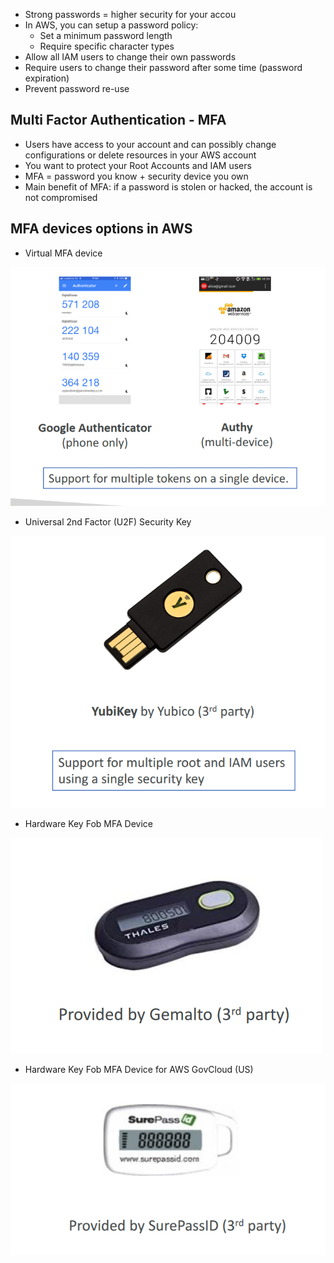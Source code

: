 - Strong passwords = higher security for your accou
- In AWS, you can setup a password policy:
  + Set a minimum password length
  + Require specific character types
- Allow all IAM users to change their own passwords
- Require users to change their password after some time (password expiration)
- Prevent password re-use

## Multi Factor Authentication - MFA

- Users have access to your account and can possibly change
configurations or delete resources in your AWS account
- You want to protect your Root Accounts and IAM users
- MFA = password you know + security device you own
- Main benefit of MFA: if a password is stolen or hacked, the account is not compromised

## MFA devices options in AWS

- Virtual MFA device

![img.png](../images/iam/img4.png)

- Universal 2nd Factor (U2F) Security Key

![img.png](../images/iam/img5.png)

- Hardware Key Fob MFA Device

![img.png](../images/iam/img6.png)

- Hardware Key Fob MFA Device for AWS GovCloud (US)

![img.png](../images/iam/img7.png)